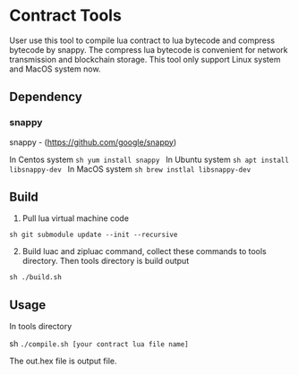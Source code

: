 # Contract Tools

User use this tool to compile lua contract to lua bytecode and compress bytecode by snappy. The compress lua bytecode is convenient for network transmission and blockchain storage. This tool only support Linux system and MacOS system now.

## Dependency

### snappy
snappy - (https://github.com/google/snappy)

In Centos system
`sh
yum install snappy
`
In Ubuntu system
`sh
apt install libsnappy-dev
`
In MacOS system
`sh
brew instlal libsnappy-dev
`

## Build

1. Pull lua virtual machine code

`sh
git submodule update --init --recursive
`

2. Build luac and zipluac command, collect these commands to tools directory. Then tools directory is build output

`sh
./build.sh
`

## Usage

In tools directory

sh
`
./compile.sh [your contract lua file name]
`

The out.hex file is output file.
